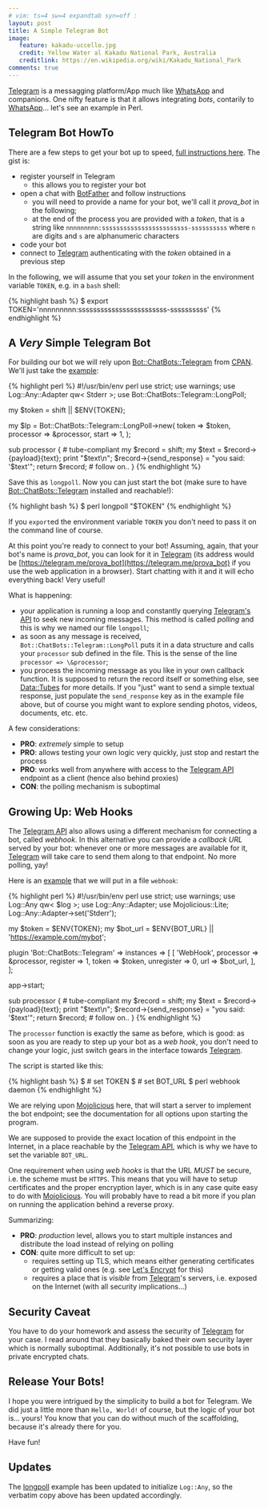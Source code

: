 ```yaml
---
# vim: ts=4 sw=4 expandtab syn=off :
layout: post
title: A Simple Telegram Bot
image:
   feature: kakadu-uccello.jpg
   credit: Yellow Water al Kakadu National Park, Australia
   creditlink: https://en.wikipedia.org/wiki/Kakadu_National_Park
comments: true
---
```


[Telegram][] is a messagging platform/App much like [WhatsApp][] and
companions. One nifty feature is that it allows integrating *bots*,
contarily to [WhatsApp][]... let's see an example in Perl.

## Telegram Bot HowTo

There are a few steps to get your bot up to speed, [full instructions
here][telegram-bots-intro]. The gist is:

- register yourself in Telegram
    - this allows you to register your bot
- open a chat with [BotFather][] and follow instructions
    - you will need to provide a name for your bot, we'll call it
      *prova_bot* in the following;
    - at the end of the process you are provided with a *token*, that is
      a string like `nnnnnnnnn:ssssssssssssssssssssssss-ssssssssss` where
      `n` are digits and `s` are alphanumeric characters
- code your bot
- connect to [Telegram][] authenticating with the *token* obtained in
  a previous step

In the following, we will assume that you set your *token* in the
environment variable `TOKEN`, e.g. in a `bash` shell:

{% highlight bash %}
$ export TOKEN='nnnnnnnnn:ssssssssssssssssssssssss-ssssssssss'
{% endhighlight %}

## A *Very* Simple Telegram Bot

For building our bot we will rely upon [Bot::ChatBots::Telegram][] from
[CPAN][]. We'll just take the [example][longpoll-example]:

{% highlight perl %}
#!/usr/bin/env perl
use strict;
use warnings;
use Log::Any::Adapter qw< Stderr >;
use Bot::ChatBots::Telegram::LongPoll;

my $token = shift || $ENV{TOKEN};

my $lp = Bot::ChatBots::Telegram::LongPoll->new(
   token     => $token,
   processor => \&processor,
   start     => 1,
);

sub processor { # tube-compliant
   my $record = shift;
   my $text = $record->{payload}{text};
   print "$text\n";
   $record->{send_response} = "you said: '$text'";
   return $record; # follow on..
}
{% endhighlight %}

Save this as `longpoll`. Now you can just start the bot (make sure to have
[Bot::ChatBots::Telegram][] installed and reachable!):

{% highlight bash %}
$ perl longpoll "$TOKEN"
{% endhighlight %}

If you `export`ed the environment variable `TOKEN` you don't need to pass
it on the command line of course.

At this point you're ready to connect to your bot! Assuming, again, that
your bot's name is *prova_bot*, you can look for it in [Telegram][] (its
address would be
[https://telegram.me/prova_bot](https://telegram.me/prova_bot) if you use
the web application in a browser). Start chatting with it and it will echo
everything back! Very useful!

What is happening:

- your application is running a loop and constantly querying [Telegram's
  API][tg-api] to seek new incoming messages. This method is called
  *polling* and this is why we named our file `longpoll`;
- as soon as any message is received, `Bot::ChatBots::Telegram::LongPoll`
  puts it in a data structure and calls your `processor` sub defined in
  the file. This is the sense of the line `processor => \&processor`;
- you process the incoming message as you like in your own callback
  function. It is supposed to return the record itself or something else,
  see [Data::Tubes][] for more details. If you "just" want to send
  a simple textual response, just populate the `send_response` key as in
  the example file above, but of course you might want to explore sending
  photos, videos, documents, etc. etc.

A few considerations:

- **PRO**: *extremely* simple to setup
- **PRO**: allows testing your own logic very quickly, just stop and
  restart the process
- **PRO**: works well from anywhere with access to the [Telegram
  API][tg-api] endpoint as a client (hence also behind proxies)
- **CON**: the polling mechanism is suboptimal

## Growing Up: Web Hooks

The [Telegram API][tg-api] also allows using a different mechanism for
connecting a bot, called *webhook*. In this alternative you can provide
a *callback URL* served by your bot: whenever one or more messages are
available for it, [Telegram][] will take care to send them along to that
endpoint. No more polling, yay!

Here is an [example][webhook-example] that we will put in a file `webhook`:

{% highlight perl %}
#!/usr/bin/env perl
use strict;
use warnings;
use Log::Any qw< $log >;
use Log::Any::Adapter;
use Mojolicious::Lite;
Log::Any::Adapter->set('Stderr');

my $token   = $ENV{TOKEN};
my $bot_url = $ENV{BOT_URL} || 'https://example.com/mybot';

plugin 'Bot::ChatBots::Telegram' => instances => [
   [
      'WebHook',
      processor  => \&processor,
      register   => 1,
      token      => $token,
      unregister => 0,
      url        => $bot_url,
   ],
];

app->start;

sub processor { # tube-compliant
   my $record = shift;
   my $text = $record->{payload}{text};
   print "$text\n";
   $record->{send_response} = "you said: '$text'";
   return $record; # follow on..
} 
{% endhighlight %}

The `processor` function is exactly the same as before, which is good: as
soon as you are ready to step up your bot as a *web hook*, you don't need
to change your logic, just switch gears in the interface towards
[Telegram][].

The script is started like this:

{% highlight bash %}
$ # set TOKEN
$ # set BOT_URL
$ perl webhook daemon
{% endhighlight %}

We are relying upon [Mojolicious][] here, that will start a server to
implement the bot endpoint; see the documentation for all options upon
starting the program.

We are supposed to provide the exact location of this endpoint in the
Internet, in a place reachable by the [Telegram API][tg-api], which is why
we have to set the variable `BOT_URL`.

One requirement when using *web hooks* is that the URL *MUST* be secure, i.e.
the scheme must be `HTTPS`. This means that you will have to setup certificates
and the proper encryption layer, which is in any case quite easy to do with
[Mojolicious][]. You will probably have to read a bit more if you plan on
running the application behind a reverse proxy.

Summarizing:

- **PRO**: *production* level, allows you to start multiple instances and
  distribute the load instead of relying on polling
- **CON**: quite more difficult to set up:
    - requires setting up TLS, which means either generating certificates
      or getting valid ones (e.g. see [Let's Encrypt][letsencrypt] for
      this)
    - requires a place that is *visible* from [Telegram]'s servers, i.e.
      exposed on the Internet (with all security implications...)


## Security Caveat

You have to do your homework and assess the security of [Telegram][] for
your case. I read around that they basically baked their own security
layer which is normally suboptimal. Additionally, it's not possible to use
bots in private encrypted chats.


## Release Your Bots!

I hope you were intrigued by the simplicity to build a bot for Telegram.
We did just a little more than `Hello, World!` of course, but the logic of
your bot is... yours! You know that you can do without much of the
scaffolding, because it's already there for you.

Have fun!

## Updates

The [longpoll][longpoll-example] example has been updated to initialize
`Log::Any`, so the verbatim copy above has been updated accordingly.


[Telegram]: https://www.telegram.org/
[WhatsApp]: https://www.whatsapp.com/
[Bot::ChatBots::Telegram]: https://metacpan.org/pod/Bot::ChatBots::Telegram
[Data::Tubes]: https://metacpan.org/pod/Data::Tubes
[CPAN]: https://www.metacpan.org/
[longpoll-example]: https://github.com/polettix/Bot-ChatBots-Telegram/blob/master/eg/longpoll
[webhook-example]: https://github.com/polettix/Bot-ChatBots-Telegram/blob/master/eg/webhook
[telegram-bots-intro]: https://core.telegram.org/bots
[BotFather]: https://telegram.me/botfather
[tg-api]: https://core.telegram.org/bots/api
[Mojolicious]: https://metacpan.org/pod/Mojolicious
[letsencrypt]: https://letsencrypt.org/
